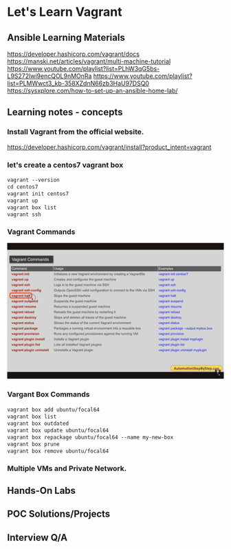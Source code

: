 # Let's Learn Vagrant
## Ansible Learning Materials
https://developer.hashicorp.com/vagrant/docs
https://manski.net/articles/vagrant/multi-machine-tutorial
https://www.youtube.com/playlist?list=PLhW3qG5bs-L9S272lwi9encQOL9nMOnRa
https://www.youtube.com/playlist?list=PLMWwct3_kb-358XZdnN66zb3HaU97DSQ0
https://sysxplore.com/how-to-set-up-an-ansible-home-lab/
## Learning notes - concepts
### Install Vagrant from the official website.
https://developer.hashicorp.com/vagrant/install?product_intent=vagrant

### let's create a centos7 vagrant box

```shell
vagrant --version
cd centos7
vagrant init centos7
vagrant up
vagrant box list
vagrant ssh
```

### Vagrant Commands

![alt text](image.png)

### Vargant Box Commands
```shell
vagrant box add ubuntu/focal64
vagrant box list
vagrant box outdated
vagrant box update ubuntu/focal64
vagrant box repackage ubuntu/focal64 --name my-new-box
vagrant box prune
vagrant box remove ubuntu/focal64
```
### Multiple VMs and Private Network.

## Hands-On Labs
## POC Solutions/Projects
## Interview Q/A


